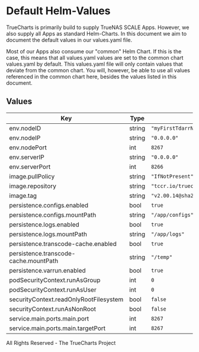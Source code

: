 # Default Helm-Values

TrueCharts is primarily build to supply TrueNAS SCALE Apps.
However, we also supply all Apps as standard Helm-Charts. In this document we aim to document the default values in our values.yaml file.

Most of our Apps also consume our "common" Helm Chart.
If this is the case, this means that all values.yaml values are set to the common chart values.yaml by default. This values.yaml file will only contain values that deviate from the common chart.
You will, however, be able to use all values referenced in the common chart here, besides the values listed in this document.

## Values

| Key | Type | Default | Description |
|-----|------|---------|-------------|
| env.nodeID | string | `"myFirstTdarrNode"` |  |
| env.nodeIP | string | `"0.0.0.0"` |  |
| env.nodePort | int | `8267` |  |
| env.serverIP | string | `"0.0.0.0"` |  |
| env.serverPort | int | `8266` |  |
| image.pullPolicy | string | `"IfNotPresent"` |  |
| image.repository | string | `"tccr.io/truecharts/tdarr_node"` |  |
| image.tag | string | `"v2.00.14@sha256:77e579e36d56b4b15f82f4e5c9914f157c72f054337584258f7700906e85435b"` |  |
| persistence.configs.enabled | bool | `true` |  |
| persistence.configs.mountPath | string | `"/app/configs"` |  |
| persistence.logs.enabled | bool | `true` |  |
| persistence.logs.mountPath | string | `"/app/logs"` |  |
| persistence.transcode-cache.enabled | bool | `true` |  |
| persistence.transcode-cache.mountPath | string | `"/temp"` |  |
| persistence.varrun.enabled | bool | `true` |  |
| podSecurityContext.runAsGroup | int | `0` |  |
| podSecurityContext.runAsUser | int | `0` |  |
| securityContext.readOnlyRootFilesystem | bool | `false` |  |
| securityContext.runAsNonRoot | bool | `false` |  |
| service.main.ports.main.port | int | `8267` |  |
| service.main.ports.main.targetPort | int | `8267` |  |

All Rights Reserved - The TrueCharts Project
